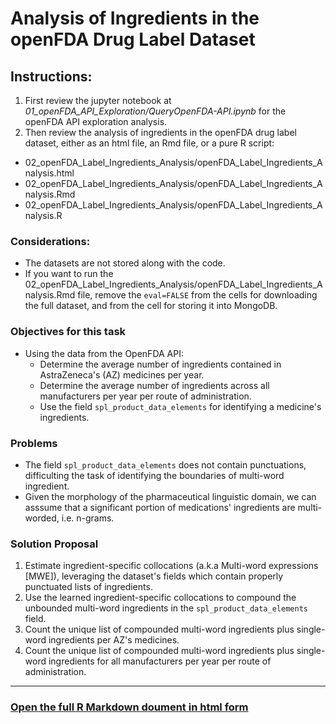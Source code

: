 # Analysis of Ingredients in the openFDA Drug Label Dataset

## Instructions:
1. First review the jupyter notebook at *01_openFDA_API_Exploration/QueryOpenFDA-API.ipynb* for the openFDA API exploration analysis.
2. Then review the analysis of ingredients in the openFDA drug label dataset, either as an html file, an Rmd file, or a pure R script:
* 02_openFDA_Label_Ingredients_Analysis/openFDA_Label_Ingredients_Analysis.html
* 02_openFDA_Label_Ingredients_Analysis/openFDA_Label_Ingredients_Analysis.Rmd
* 02_openFDA_Label_Ingredients_Analysis/openFDA_Label_Ingredients_Analysis.R

### Considerations:
* The datasets are not stored along with the code.
* If you want to run the 02_openFDA_Label_Ingredients_Analysis/openFDA_Label_Ingredients_Analysis.Rmd file, remove the `eval=FALSE` from the cells for downloading the full dataset, and from the cell for storing it into MongoDB.

### Objectives for this task
* Using the data from the OpenFDA API:
  + Determine the average number of ingredients contained in AstraZeneca's (AZ) medicines per year.
  + Determine the average number of ingredients across all manufacturers per year per route of administration.
  + Use the field `spl_product_data_elements` for identifying a medicine's ingredients.
  
### Problems
* The field `spl_product_data_elements` does not contain punctuations, difficulting the task of identifying the boundaries of multi-word ingredient.
* Given the morphology of the pharmaceutical linguistic domain, we can asssume that a significant portion of medications' ingredients are multi-worded, i.e. n-grams.

### Solution Proposal
1. Estimate ingredient-specific collocations (a.k.a Multi-word expressions [MWE]), leveraging the dataset's fields which contain properly punctuated lists of ingredients.
2. Use the learned ingredient-specific collocations to compound the unbounded multi-word ingredients in the `spl_product_data_elements` field.
3. Count the unique list of compounded multi-word ingredients plus single-word ingredients per AZ's medicines.
4. Count the unique list of compounded multi-word ingredients plus single-word ingredients for all manufacturers per year per route of administration.

---
### [Open the full R Markdown doument in html form](https://leobeeson-github-objects.s3.eu-west-2.amazonaws.com/openFDA_Label_Ingredients_Analysis.html)
